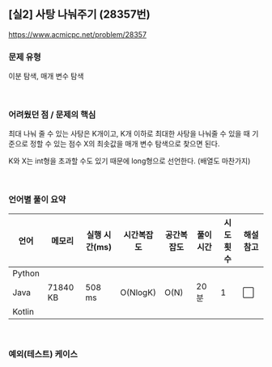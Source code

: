 ## [실2] 사탕 나눠주기 (28357번)

https://www.acmicpc.net/problem/28357

### 문제 유형

이분 탐색, 매개 변수 탐색

<br>

### 어려웠던 점 / 문제의 핵심

최대 나눠 줄 수 있는 사탕은 K개이고, K개 이하로 최대한 사탕을 나눠줄 수 있을 때 기준으로 정할 수 있는 점수 X의 최솟값을 매개 변수 탐색으로 찾으면 된다.

K와 X는 int형을 초과할 수도 있기 때문에 long형으로 선언한다. (배열도 마찬가지)

<br>

### 언어별 풀이 요약

| 언어   | 메모리   | 실행 시간(ms) | 시간복잡도 | 공간복잡도 | 풀이 시간 | 시도 횟수 | 해설 참고            |
| ------ | -------- | ------------- | ---------- | ---------- | --------- | --------- | -------------------- |
| Python |          |               |            |            |           |           |                      |
| Java   | 71840 KB | 508 ms        | O(NlogK)   | O(N)       | 20분      | 1         | :white_large_square: |
| Kotlin |          |               |            |            |           |           |                      |

<br>

### 예외(테스트) 케이스

```
```

